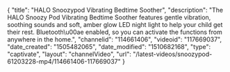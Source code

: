 {
    "title": "HALO Snoozypod Vibrating Bedtime Soother",
    "description": "The HALO Snoozy Pod Vibrating Bedtime Soother features gentle vibration, soothing sounds and soft, amber glow LED night light to help your child get their rest. Bluetooth\u00ae enabled, so you can activate the functions from anywhere in the home.",
    "channelid": "114661406",
    "videoid": "117669037",
    "date_created": "1505482065",
    "date_modified": "1510682168",
    "type": "captivate",
    "layout": "channelVideo",
    "url": "\/latest-videos\/snoozypod-61203228-mp4\/114661406-117669037"
}